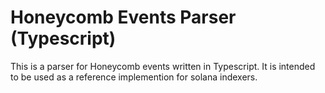 # Honeycomb Events Parser (Typescript)

This is a parser for Honeycomb events written in Typescript. It is intended to be used as a reference implemention for solana indexers.
